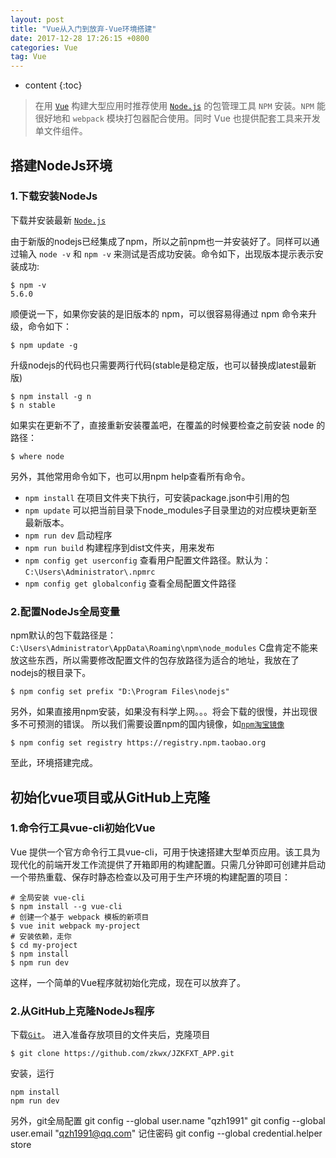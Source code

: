 ```yaml
---
layout: post
title: "Vue从入门到放弃-Vue环境搭建"
date: 2017-12-28 17:26:15 +0800 
categories: Vue
tag: Vue
---
```

* content
{:toc}

> 在用 [`Vue`](https://cn.vuejs.org/) 构建大型应用时推荐使用 [`Node.js`](https://nodejs.org/) 的包管理工具 `NPM` 安装。`NPM` 能很好地和 `webpack` 模块打包器配合使用。同时 Vue 也提供配套工具来开发单文件组件。

## 搭建NodeJs环境 ##

### 1.下载安装NodeJs ###

下载并安装最新 [`Node.js`](https://nodejs.org/)

由于新版的nodejs已经集成了npm，所以之前npm也一并安装好了。同样可以通过输入 `node -v` 和 `npm -v` 来测试是否成功安装。命令如下，出现版本提示表示安装成功:
```
$ npm -v
5.6.0
```
顺便说一下，如果你安装的是旧版本的 npm，可以很容易得通过 npm 命令来升级，命令如下：
```
$ npm update -g
```
升级nodejs的代码也只需要两行代码(stable是稳定版，也可以替换成latest最新版)
```
$ npm install -g n
$ n stable
```
如果实在更新不了，直接重新安装覆盖吧，在覆盖的时候要检查之前安装 node 的路径：
```
$ where node
```
另外，其他常用命令如下，也可以用npm help查看所有命令。
* `npm install` 在项目文件夹下执行，可安装package.json中引用的包
* `npm update` <package> 可以把当前目录下node_modules子目录里边的对应模块更新至最新版本。
* `npm run dev` 启动程序
* `npm run build` 构建程序到dist文件夹，用来发布
* `npm config get userconfig` 查看用户配置文件路径。默认为：`C:\Users\Administrator\.npmrc`
* `npm config get globalconfig` 查看全局配置文件路径
### 2.配置NodeJs全局变量 ###
npm默认的包下载路径是：`C:\Users\Administrator\AppData\Roaming\npm\node_modules`
C盘肯定不能来放这些东西，所以需要修改配置文件的包存放路径为适合的地址，我放在了nodejs的根目录下。
```
$ npm config set prefix "D:\Program Files\nodejs"
```
另外，如果直接用npm安装，如果没有科学上网。。。将会下载的很慢，并出现很多不可预测的错误。
所以我们需要设置npm的国内镜像，如[`npm淘宝镜像`](http://npm.taobao.org/)
```
$ npm config set registry https://registry.npm.taobao.org
```
至此，环境搭建完成。
## 初始化vue项目或从GitHub上克隆 ##
### 1.命令行工具vue-cli初始化Vue ###
Vue 提供一个官方命令行工具vue-cli，可用于快速搭建大型单页应用。该工具为现代化的前端开发工作流提供了开箱即用的构建配置。只需几分钟即可创建并启动一个带热重载、保存时静态检查以及可用于生产环境的构建配置的项目：
```
# 全局安装 vue-cli
$ npm install --g vue-cli
# 创建一个基于 webpack 模板的新项目
$ vue init webpack my-project
# 安装依赖，走你
$ cd my-project
$ npm install
$ npm run dev
```
这样，一个简单的Vue程序就初始化完成，现在可以放弃了。
### 2.从GitHub上克隆NodeJs程序 ###
下载[`Git`](https://git-scm.com/)。
进入准备存放项目的文件夹后，克隆项目
```
$ git clone https://github.com/zkwx/JZKFXT_APP.git
```
安装，运行
```
npm install
npm run dev
```

另外，git全局配置
git config --global user.name "qzh1991"
git config --global user.email "qzh1991@qq.com"
记住密码
git config --global credential.helper store